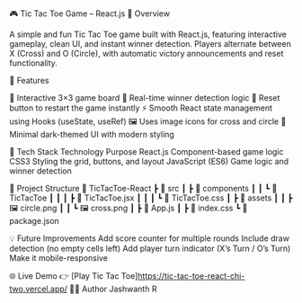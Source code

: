 🎮 Tic Tac Toe Game – React.js
📌 Overview

A simple and fun Tic Tac Toe game built with React.js, featuring interactive gameplay, clean UI, and instant winner detection.
Players alternate between X (Cross) and O (Circle), with automatic victory announcements and reset functionality.

🚀 Features

🎯 Interactive 3×3 game board
🧠 Real-time winner detection logic
🔁 Reset button to restart the game instantly
⚡ Smooth React state management using Hooks (useState, useRef)
🖼️ Uses image icons for cross and circle
🎨 Minimal dark-themed UI with modern styling

🧠 Tech Stack
Technology	Purpose
React.js	Component-based game logic
CSS3	Styling the grid, buttons, and layout
JavaScript (ES6)	Game logic and winner detection

📂 Project Structure
📁 TicTacToe-React
 ┣ 📁 src
 ┃ ┣ 📁 components
 ┃ ┃ ┗ 📁 TicTacToe
 ┃ ┃ ┃ ┣ 📜 TicTacToe.jsx
 ┃ ┃ ┃ ┗ 📜 TicTacToe.css
 ┃ ┣ 📁 assets
 ┃ ┃ ┣ 🖼️ circle.png
 ┃ ┃ ┗ 🖼️ cross.png
 ┃ ┣ 📜 App.js
 ┃ ┣ 📜 index.css
 ┗ 📜 package.json

💡 Future Improvements
Add score counter for multiple rounds
Include draw detection (no empty cells left)
Add player turn indicator (X’s Turn / O’s Turn)
Make it mobile-responsive

🌐 Live Demo
👉 [Play Tic Tac Toe]https://tic-tac-toe-react-chi-two.vercel.app/
👨‍💻 Author
Jashwanth R

